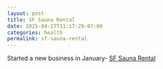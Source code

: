```yaml
---
layout: post
title: SF Sauna Rental
date: 2025-04-27T11:17:29-07:00
categories: health  
permalink: sf-sauna-rental
---
```


Started a new business in January- [SF Sauna Rental](https://sfsaunarental.com/)
